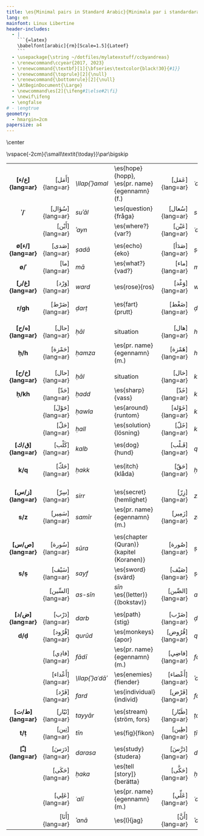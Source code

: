 ```yaml
---
title: \es{Minimal pairs in Standard Arabic}{Minimala par i standardarabiska}
lang: en
mainfont: Linux Libertine
header-includes:
  - |
    ```{=latex}
    \babelfont[arabic]{rm}[Scale=1.5]{Lateef}
    ```
  - \usepackage{\string ~/dotfiles/mylatexstuff/ccbyandreas}
  - \renewcommand\ccyear{2017, 2023}
  - \renewcommand{\textbf}[1]{\bfseries\textcolor{black!30}{#1}}
  - \renewcommand{\toprule}[2]{\null}
  - \renewcommand{\bottomrule}[2]{\null}
  - \AtBeginDocument{\Large}
  - \newcommand\es[2]{\ifeng#1\else#2\fi}
  - \newif\ifeng
  - \engfalse
# - \engtrue
geometry:
  - hmargin=2cm
papersize: a4
---
```


<!--
!mv minimal-pairs.md.pdf minimal-pairs-sv.md.pdf
!mv minimal-pairs.md.pdf minimal-pairs-en.md.pdf
-->

\center

\vspace{-2cm}{\small\textit{\today}}\par\bigskip

|                    |                  |                 |                                                |                  |           |                                       |
| :-:                | -:               | :-              | :-                                             | -:               | :-        | :-                                    |
| **[ع/ء]{lang=ar}** | [أَمَل]{lang=ar}   | *\llap{ʾ}amal*  | \es{hope}{hopp},  \es{pr. name}{egennamn} (f.) | [عَمَل]{lang=ar}   | *ʿamal*   | \es{work}{arbete}                     |
| **ʾ/ʿ**            | [سُؤال]{lang=ar}  | *suʾāl*         | \es{question}{fråga}                           | [سُعال]{lang=ar}  | *suʿāl*   | \es{cough}{hosta}                     |
|                    | [أَيْن]{lang=ar}   | *ʾayn*          | \es{where?}{var?}                              | [عَيْن]{lang=ar}   | *ʿayn*    | \es{eye}{öga}                         |
|                    |                  |                 |                                                |                  |           |                                       |
| **ø[ء/]{lang=ar}** | [صَدى]{lang=ar}   | *ṣadā*          | \es{echo}{eko}                                 | [صَدَأ]{lang=ar}   | *ṣadaʾ*   | \es{rust}{rost}                       |
| **ø/ʾ**            | [ما]{lang=ar}    | *mā*            | \es{what?}{vad?}                               | [ماء]{lang=ar}   | *māʾ*     | \es{water}{vatten}                    |
|                    |                  |                 |                                                |                  |           |                                       |
| **[غ/ر]{lang=ar}** | [وَرْد]{lang=ar}   | *ward*          | \es{rose}{ros}                                 | [وَغْد]{lang=ar}   | *waghd*   | \es{scoundrel}{skitstövel}            |
| **r/gh**           | [ضَرْط]{lang=ar}   | *ḍarṭ*          | \es{fart}{prutt}                               | [ضَغْط]{lang=ar}   | *ḍaghṭ*   | \es{pressure, stress}{press, tryck}
|                    |                  |                 |                                                |                  |           |                                       |
| **[ه/ح]{lang=ar}** | [حال]{lang=ar}   | *ḥāl*           | situation                                      | [هال]{lang=ar}   | *hāl*     | \es{cardamom}{kardemumma}             |
| **ḥ/h**            | [حَمْزة]{lang=ar}  | *ḥamza*         | \es{pr. name}{egennamn} (m.)                   | [هَمْزة]{lang=ar}  | *hamza*   | *hamza* (\es{letter}{boksav})         |
|                    |                  |                 |                                                |                  |           |                                       |
| **[خ/ح]{lang=ar}** | [حال]{lang=ar}   | *ḥāl*           | situation                                      | [خال]{lang=ar}   | *khāl*    | \es{uncle}{morbror}                   |
| **ḥ/kh**           | [حَدّ]{lang=ar}    | *ḥadd*          | \es{sharp}{vass}                               | [خَدّ]{lang=ar}    | *khadd*   | \es{cheek}{kind}                      |
|                    | [حَوْلَ]{lang=ar}   | *ḥawla*         | \es{around}{runtom}                            | [خَوْلة]{lang=ar}  | *khawla*  | \es{pr. name}{egennamn} (f.)          |
|                    | [حَلّ]{lang=ar}    | *ḥall*          | \es{solution}{lösning}                         | [خَلّ]{lang=ar}    | *khall*   | \es{vinager}{vinäger}                 |
|                    |                  |                 |                                                |                  |           |                                       |
| **[ق/ك]{lang=ar}** | [كَلْب]{lang=ar}   | *kalb*          | \es{dog}{hund}                                 | [قَـلْب]{lang=ar}  | *qalb*    | \es{heart}{hjärta}                    |
| **k/q**            | [حَكّ]{lang=ar}    | *ḥakk*          | \es{itch}{klåda}                               | [حَقّ]{lang=ar}    | *ḥaqq*    | \es{right, truth}{rättighet, sanning} |
|                    |                  |                 |                                                |                  |           |                                       |
|                    |                  |                 |                                                |                  |           |                                       |
| **[ز/س]{lang=ar}** | [سِرّ]{lang=ar}    | *sirr*          | \es{secret}{hemlighet}                         | [زِرّ]{lang=ar}    | *zirr*    | \es{button}{knapp}                    |
| **s/z**            | [سَمِير]{lang=ar}  | *samīr*         | \es{pr. name}{egennamn} (m.)                   | [زَمِير]{lang=ar}  | *zamīr*   | \es{honk}{tut}                        |
|                    |                  |                 |                                                |                  |           |                                       |
| **[ص/س]{lang=ar}** | [سُورة]{lang=ar}  | *sūra*          | \es{chapter (Quran)}{kapitel (Koranen)}        | [صُورة]{lang=ar}  | *ṣūra*    | \es{picture}{bild}                    |
| **s/ṣ**            | [سَيْف]{lang=ar}   | *sayf*          | \es{sword}{svärd}                              | [صَيْف]{lang=ar}   | *ṣayf*    | \es{summer}{sommar}                   |
|                    | [السِّين]{lang=ar} | *as-sīn*        | *sīn* \es{(letter)}{(bokstav)}                 | [الصِّين]{lang=ar} | *aṣ-ṣīn*  | \es{China}{Kina}                      |
|                    |                  |                 |                                                |                  |           |                                       |
| **[ض/د]{lang=ar}** | [دَرْب]{lang=ar}   | *darb*          | \es{path}{stig}                                | [ضَرْب]{lang=ar}   | *ḍarb*    | \es{strike}{slag}                     |
| **d/ḍ**            | [قُرُود]{lang=ar}  | *qurūd*         | \es{monkeys}{apor}                             | [قُرُوض]{lang=ar}  | *qurūḍ*   | \es{loans}{lån (pl.)}                 |
|                    | [فادِي]{lang=ar}  | *fādī*          | \es{pr. name}{egennamn} (m.)                   | [فاضِي]{lang=ar}  | *fāḍī*    | \es{empty}{tom}                       |
|                    | [أَعْداء]{lang=ar} | *\llap{ʾ}aʿdāʾ* | \es{enemies}{fiender}                          | [أَعْضاء]{lang=ar} | *ʾaʿḍāʾ*  | \es{members}{medlemmar}               |
|                    | [فَرْد]{lang=ar}   | *fard*          | \es{individual}{individ}                       | [فَرْض]{lang=ar}   | *farḍ*    | \es{assumption}{antagande}            |
|                    |                  |                 |                                                |                  |           |                                       |
| **[ط/ت]{lang=ar}** | [تَيّار]{lang=ar}  | *tayyār*        | \es{stream}{ström, fors}                       | [طَيّار]{lang=ar}  | *ṭayyār*  | pilot                                 |
| **t/ṭ**            | [تِين]{lang=ar}   | *tīn*           | \es{fig}{fikon}                                | [طِين]{lang=ar}   | *ṭīn*     | \es{clay}{lera}                       |
|                    |                  |                 |                                                |                  |           |                                       |
| **[ـّ]{lang=ar}**   | [دَرَسَ]{lang=ar}   | *darasa*        | \es{study}{studera}                            | [دَرَّسَ]{lang=ar}   | *darrasa* | \es{teach}{undervisa}                 |
|                    | [حَكَى]{lang=ar}   | *ḥaka*          | \es{tell [story]}{berätta}                     | [حَكَّى]{lang=ar}   | *ḥakkā*   | \es{itch}{klia}                       |
|                    | [عَلِي]{lang=ar}   | *ʿalī*          | \es{pr. name}{egennamn} (m.)                   | [عَلِّي]{lang=ar}   | *ʿallī*   | \es{raise}{höj}                       |
|                    | [أَنَا]{lang=ar}   | *ʾanā*          | \es{I}{jag}                                    | [أَنَّ]{lang=ar}    | *ʾanna*   | \es{to (conj.)}{att}                  |



